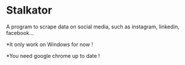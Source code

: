 # Stalkator
A program to scrape data on social media, such as instagram, linkedin, facebook...

*It only work on Windows for now !

*You need google chrome up to date !
